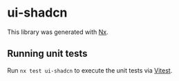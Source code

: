 # ui-shadcn

This library was generated with [Nx](https://nx.dev).

## Running unit tests

Run `nx test ui-shadcn` to execute the unit tests via [Vitest](https://vitest.dev/).
